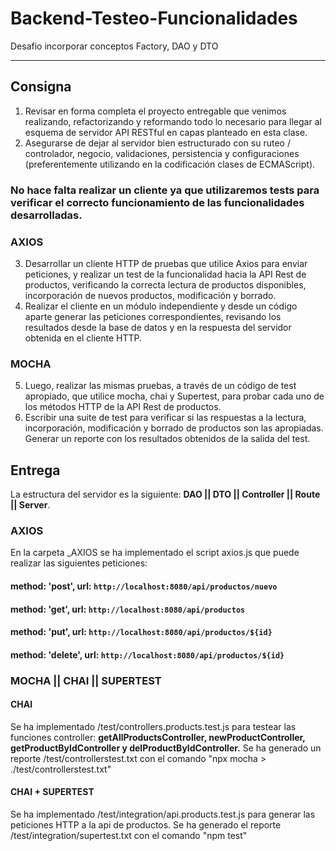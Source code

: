 # Backend-Testeo-Funcionalidades
Desafio incorporar conceptos Factory, DAO y DTO
***

## Consigna
1) Revisar en forma completa el proyecto entregable que venimos realizando, refactorizando y reformando todo lo necesario para llegar al esquema de servidor API RESTful en capas planteado en esta clase.
2) Asegurarse de dejar al servidor bien estructurado con su ruteo / controlador, negocio, validaciones, persistencia y configuraciones (preferentemente utilizando en la codificación clases de ECMAScript).

### No hace falta realizar un cliente ya que utilizaremos tests para verificar el correcto funcionamiento de las funcionalidades desarrolladas.
### AXIOS
3) Desarrollar un cliente HTTP de pruebas que utilice Axios para enviar peticiones, y realizar un test de la funcionalidad hacia la API Rest de productos, verificando la correcta lectura de productos disponibles, incorporación de nuevos productos, modificación y borrado.
4) Realizar el cliente en un módulo independiente y desde un código aparte generar las peticiones correspondientes, revisando los resultados desde la base de datos y en la respuesta del servidor obtenida en el cliente HTTP.

### MOCHA 
5) Luego, realizar las mismas pruebas, a través de un código de test apropiado, que utilice mocha, chai y Supertest, para probar cada uno de los métodos HTTP de la API Rest de productos.
6) Escribir una suite de test para verificar si las respuestas a la lectura, incorporación, modificación y borrado de productos son las apropiadas. Generar un reporte con los resultados obtenidos de la salida del test.



## Entrega
La estructura del servidor es la siguiente:
**DAO || DTO || Controller || Route || Server**.

### AXIOS
En la carpeta _AXIOS se ha implementado el script axios.js que puede realizar las siguientes peticiones:
#### method: 'post', url: `http://localhost:8080/api/productos/nuevo`
#### method: 'get', url: `http://localhost:8080/api/productos`
#### method: 'put', url: `http://localhost:8080/api/productos/${id}`
#### method: 'delete', url: `http://localhost:8080/api/productos/${id}`

### MOCHA || CHAI || SUPERTEST
#### CHAI
Se ha implementado /test/controllers.products.test.js para testear las funciones controller: **getAllProductsController, newProductController, getProductByIdController y delProductByIdController.**
Se ha generado un reporte /test/controllerstest.txt con el comando "npx mocha > ./test/controllerstest.txt"

#### CHAI + SUPERTEST
Se ha implementado /test/integration/api.products.test.js para generar las peticiones HTTP a la api de productos.
Se ha generado el reporte /test/integration/supertest.txt con el comando "npm test"
  
